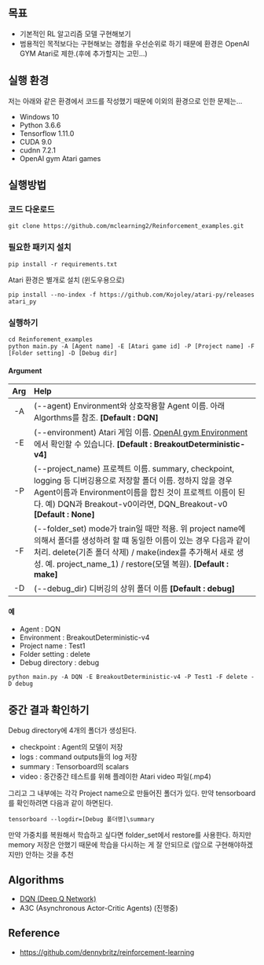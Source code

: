 ## 목표
- 기본적인 RL 알고리즘 모델 구현해보기
- 범용적인 목적보다는 구현해보는 경험을 우선순위로 하기 때문에 환경은 OpenAI GYM Atari로 제한.(후에 추가할지는 고민...)

## 실행 환경
저는 아래와 같은 환경에서 코드를 작성했기 때문에 이외의 환경으로 인한 문제는...
- Windows 10
- Python 3.6.6
- Tensorflow 1.11.0
- CUDA 9.0
- cudnn 7.2.1
- OpenAI gym Atari games

## 실행방법

### 코드 다운로드
```
git clone https://github.com/mclearning2/Reinforcement_examples.git
```

### 필요한 패키지 설치
```
pip install -r requirements.txt
```

Atari 환경은 별개로 설치 (윈도우용으로)
```
pip install --no-index -f https://github.com/Kojoley/atari-py/releases atari_py
```

### 실행하기

```
cd Reinforement_examples
python main.py -A [Agent name] -E [Atari game id] -P [Project name] -F [Folder setting] -D [Debug dir]
```
#### Argument

|  Arg 	| Help 	|
| :---: | :-	|
|  -A		|  (--agent) Environment와 상호작용할 Agent 이름. 아래 Algorthms를 참조. **[Default : DQN]** |
|  -E 	| (--environment) Atari 게임 이름. [OpenAI gym Environment](https://gym.openai.com/envs/#atari)에서 확인할 수 있습니다.  **[Default : BreakoutDeterministic-v4]**|
|  -P 	| (--project_name) 프로젝트 이름. summary, checkpoint, logging 등 디버깅용으로 저장할 폴더 이름. 정하지 않을 경우 Agent이름과 Environment이름을 합친 것이 프로젝트 이름이 된다. 예) DQN과 Breakout-v0이라면, DQN_Breakout-v0 **[Default : None]**|
|  -F		| (--folder_set) mode가 train일 때만 적용. 위 project name에 의해서 폴더를 생성하려 할 떄 동일한 이름이 있는 경우 다음과 같이 처리. delete(기존 폴더 삭제) / make(index를 추가해서 새로 생성. 예. project_name_1) / restore(모델 복원). **[Default : make]**|
|  -D		| (--debug_dir) 디버깅의 상위 폴더 이름 **[Default : debug]**|

#### 예
- Agent : DQN
- Environment : BreakoutDeterministic-v4
- Project name : Test1
- Folder setting : delete
- Debug directory : debug

```
python main.py -A DQN -E BreakoutDeterministic-v4 -P Test1 -F delete -D debug
```

## 중간 결과 확인하기
Debug directory에 4개의 폴더가 생성된다. 

- checkpoint : Agent의 모델이 저장
- logs : command outputs들의 log 저장
- summary : Tensorboard의 scalars
- video : 중간중간 테스트를 위해 플레이한 Atari video 파일(.mp4)

그리고 그 내부에는 각각 Project name으로 만들어진 폴더가 있다. 만약 tensorboard를 확인하려면 다음과 같이 하면된다.

```
tensorboard --logdir=[Debug 폴더명]\summary
```

만약 가중치를 복원해서 학습하고 싶다면 folder_set에서 restore를 사용한다. 하지만 memory 저장은 안했기 때문에 학습을 다시하는 게 잘 안되므로 (앞으로 구현해야하겠지만) 안하는 것을 추천

## Algorithms

- [DQN (Deep Q Network)](https://github.com/mclearning2/Reinforement_examples/tree/master/Algorithms/DQN)
- A3C (Asynchronous Actor-Critic Agents) (진행중)

## Reference
- https://github.com/dennybritz/reinforcement-learning